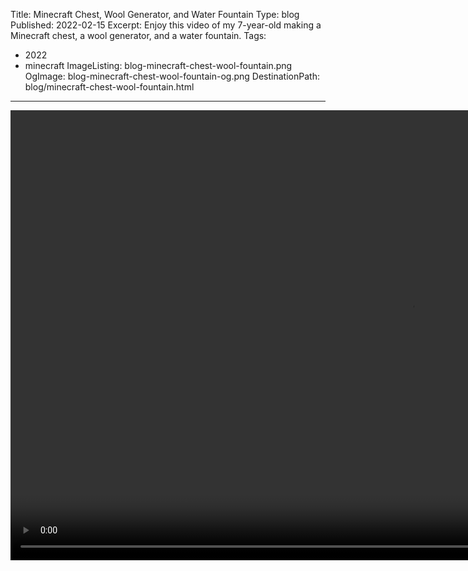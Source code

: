 Title: Minecraft Chest, Wool Generator, and Water Fountain
Type: blog
Published: 2022-02-15
Excerpt: Enjoy this video of my 7-year-old making a Minecraft chest, a wool generator, and a water fountain.
Tags:
- 2022
- minecraft
ImageListing: blog-minecraft-chest-wool-fountain.png
OgImage: blog-minecraft-chest-wool-fountain-og.png
DestinationPath: blog/minecraft-chest-wool-fountain.html
---

<div class="ratio ratio-16x9 mb-3">
    <video class="lazy" width="1280" height="720" controls playsinline>
        <source data-src='/assets/images/minecraft-chest-wool-fountain.mp4' type="video/mp4">
        <?#= Title /?>
    </video>
</div>
<?#= Excerpt /?>